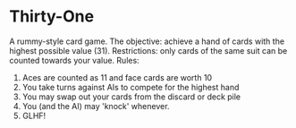 # Thirty-One
A rummy-style card game.
The objective: achieve a hand of cards with the highest possible value (31).
Restrictions: only cards of the same suit can be counted towards your value.
Rules:
1) Aces are counted as 11 and face cards are worth 10
2) You take turns against AIs to compete for the highest hand
3) You may swap out your cards from the discard or deck pile
4) You (and the AI) may 'knock' whenever.
5) GLHF!
